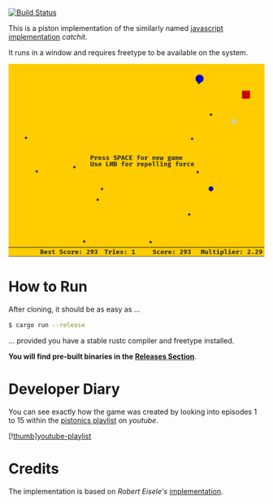 [![Build Status](https://travis-ci.org/Byron/catchit-rs.svg?branch=master)](https://travis-ci.org/Byron/catchit-rs)

This is a piston implementation of the similarly named [javascript implementation][catchit-js] *catchit*.

It runs in a window and requires freetype to be available on the system.

![Screenhot](https://raw.githubusercontent.com/Byron/catchit-rs/master/.screenshot.png)

# How to Run

After cloning, it should be as easy as ...

```bash
$ cargo run --release
```

... provided you have a stable rustc compiler and freetype installed.

**You will find pre-built binaries in the [Releases Section](https://github.com/Byron/catchit-rs/releases)**.

# Developer Diary

You can see exactly how the game was created by looking into episodes 1 to 15 within the [pistonics playlist][youtube-playlist] on *youtube*.

[\![thumb](https://i.ytimg.com/vi/r9qubF__YU4/mqdefault.jpg)][youtube-playlist]

# Credits

The implementation is based on *Robert Eisele's* 
[implementation][re-blog].

[catchit-js]: http://www.xarg.org/project/chrome-experiment/
[re-blog]: http://www.xarg.org/2010/02/my-very-first-chrome-experiment/
[youtube-playlist]: https://www.youtube.com/playlist?list=PLMHbQxe1e9MlsYw7WIQmqJusZbCkMl6dd